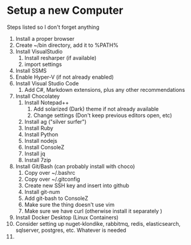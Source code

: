 # Setup a new Computer
Steps listed so I don't forget anything

1. Install a proper browser
2. Create ~/bin directory, add it to %PATH%
3. Install VisualStudio
   1. Install resharper (if available)
   2. import settings
4. Install SSMS
5. Enable Hyper-V (if not already enabled)
6. Install Visual Studio Code
   1. Add C#, Markdown extensions, plus any other recommendations
7. Install Chocolatey
   1. Install Notepad++
      1. Add solarized (Dark) theme if not already available
      2. Change settings (Don't keep previous editors open, etc)
   2. Install ag ("silver surfer")
   3. Install Ruby
   4. Install Python
   5. Install nodejs
   6. Install ConsoleZ
   7. Install jq
   8. Install 7zip
8. Install Git/Bash (can probably install with choco)
   1. Copy over ~/.bashrc
   2. Copy over ~/.gitconfig
   3. Create new SSH key and insert into github
   4. Install git-num
   5. Add git-bash to ConsoleZ
   6. Make sure the thing doesn't use vim
   7. Make sure we have curl (otherwise install it separately   )
9.  Install Docker Desktop (Linux Containers)
   8.  Consider setting up nuget-klondike, rabbitmq, redis, elasticsearch, sqlserver, postgres, etc. Whatever is needed
10. 